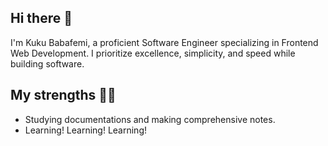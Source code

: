 ## Hi there 👋
I'm Kuku Babafemi, a proficient Software Engineer specializing in Frontend Web Development. I prioritize excellence, simplicity, and speed while building software. 

## My strengths 💪🏽
- Studying documentations and making comprehensive notes.
- Learning! Learning! Learning!

<!--
**frontendninja10/frontendninja10** is a ✨ _special_ ✨ repository because its `README.md` (this file) appears on your GitHub profile.

Here are some ideas to get you started:

- 🔭 I’m currently working on ...
- 🌱 I’m currently learning ...
- 👯 I’m looking to collaborate on ...
- 🤔 I’m looking for help with ...
- 💬 Ask me about ...
- 📫 How to reach me: ...
- 😄 Pronouns: ...
- ⚡ Fun fact: ...
-->
